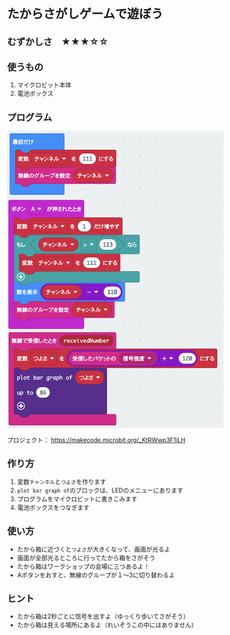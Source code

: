 # たからさがしゲームで遊ぼう

## むずかしさ　★★★☆☆

## 使うもの
1. マイクロビット本体
2. 電池ボックス

## プログラム

![](./treasure.png)


プロジェクト： https://makecode.microbit.org/_KtRWwp3F1iLH

## 作り方

1. 変数`チャンネル`と`つよさ`を作ります
2. `plot bar graph of`のブロックは、LEDのメニューにあります
3. プログラムをマイクロビットに書きこみます
4. 電池ボックスをつなぎます

## 使い方

* たから箱に近づくと`つよさ`が大きくなって、画面が光るよ
* 画面が全部光るところに行ってたから箱をさがそう
* たから箱はワークショップの会場に三つあるよ！
* Aボタンをおすと、無線のグループが１〜3に切り替わるよ

## ヒント

* たから箱は2秒ごとに信号を出すよ（ゆっくり歩いてさがそう）
* たから箱は見える場所にあるよ（れいぞうこの中にはありません）
